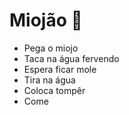 # Miojão :spaghetti:

- Pega o miojo
- Taca na água fervendo
- Espera ficar mole
- Tira na água
- Coloca tompêr
- Come

